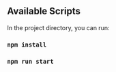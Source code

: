 ## Available Scripts

In the project directory, you can run:

### `npm install`

### `npm run start`

